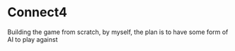 # Connect4

Building the game from scratch, by myself, the plan is to have some form of AI to play against
